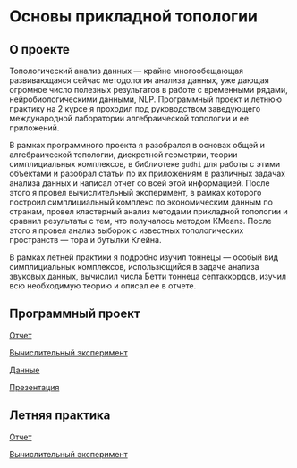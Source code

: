 # Основы прикладной топологии

## О проекте

Топологический анализ данных — крайне многообещающая развивающаяся сейчас методология анализа данных, уже дающая огромное число полезных результатов в работе с временными рядами, нейробиологическими данными, NLP. Программный проект и летнюю практику на 2 курсе я проходил под руководством заведующего международной лаборатории алгебраической топологии и ее приложений. 

В рамках программного проекта я разобрался в основах общей и алгебраической топологии, дискретной геометрии, теории симплициальных комплексов, в библиотеке `gudhi` для работы с этими объектами и разобрал статьи по их приложениям в различных задачах анализа данных и написал отчет со всей этой информацией. После этого я провел вычислительный эксперимент, в рамках которого построил симплициальный комплекс по экономическим данным по странам, провел кластерный анализ методами прикладной топологии и сравнил результаты с тем, что получалось методом KMeans. После этого я провел анализ выборок с известных топологических пространств — тора и бутылки Клейна. 

В рамках летней практики я подробно изучил тоннецы — особый вид симплициальных комплексов, использющийся в задаче анализа звуковых данных, вычислил числа Бетти тоннеца септаккордов, изучил всю необходимую теорию и описал ее в отчете.

## Программный проект

[Отчет](https://github.com/aefrt/project-topology/blob/main/Отчет_проект.pdf)

[Вычислительный эксперимент](https://github.com/aefrt/project-topology/blob/main/task.ipynb)

[Данные](https://github.com/aefrt/project-topology/blob/main/data.csv)

[Презентация](https://github.com/aefrt/project-topology/blob/main/example-beamer-HSE.pdf)

## Летняя практика

[Отчет](https://github.com/aefrt/project-topology/blob/main/Отчет_практика.pdf)

[Вычислительный эксперимент](https://github.com/aefrt/project-topology/blob/main/Untitled.ipynb)

